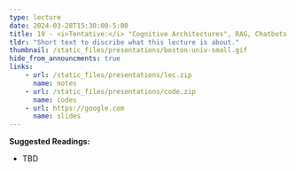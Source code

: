 ```yaml
---
type: lecture
date: 2024-03-28T15:30:00-5:00
title: 19 - <i>Tentative:</i> "Cognitive Architectures", RAG, Chatbots
tldr: "Short text to discribe what this lecture is about."
thumbnail: /static_files/presentations/boston-univ-small.gif
hide_from_announcments: true
links: 
    - url: /static_files/presentations/lec.zip
      name: notes
    - url: /static_files/presentations/code.zip
      name: codes
    - url: https://google.com
      name: slides
---
```

**Suggested Readings:**
- TBD
